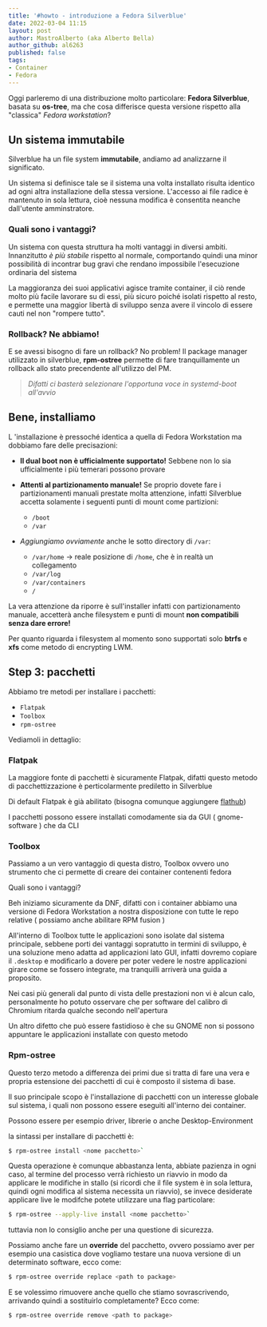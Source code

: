 ```yaml
---
title: '#howto - introduzione a Fedora Silverblue'
date: 2022-03-04 11:15
layout: post 
author: MastroAlberto (aka Alberto Bella) 
author_github: al6263
published: false
tags:
- Container
- Fedora
---
```


Oggi parleremo di una distribuzione molto particolare: **Fedora Silverblue**, basata su **os-tree**, ma che cosa differisce questa versione rispetto alla "classica" *Fedora workstation*?

## Un sistema immutabile

Silverblue ha un file system **immutabile**, andiamo ad analizzarne il significato.  

Un sistema si definisce tale se il sistema una volta installato risulta identico ad ogni altra installazione della stessa versione. 
L'accesso ai file radice è mantenuto in sola lettura, cioè nessuna modifica è consentita neanche dall'utente amminstratore.

### Quali sono i vantaggi?

Un sistema con questa struttura ha molti vantaggi in diversi ambiti.  
Innanzitutto *è più stabile* rispetto al normale, comportando quindi una minor possibilità di incontrar bug gravi che rendano impossibile l'esecuzione ordinaria del sistema

La maggioranza dei suoi applicativi agisce tramite container, il ciò rende molto più facile lavorare su di essi, più sicuro poiché isolati rispetto al resto, e permette una maggior libertà di sviluppo senza avere il vincolo di essere cauti nel non "rompere tutto".

### Rollback? Ne abbiamo!

E se avessi bisogno di fare un rollback? No problem! 
Il package manager utilizzato in silverblue, **rpm-ostree** permette di fare tranquillamente un rollback allo stato precendente all'utilizzo del PM.

> *Difatti ci basterà selezionare l'opportuna voce in systemd-boot all'avvio*



## Bene, installiamo

L 'installazione è pressoché identica a quella di Fedora Workstation ma dobbiamo fare delle precisazioni:

- **Il dual boot non è ufficialmente supportato!** Sebbene non lo sia ufficialmente i più temerari possono provare

- **Attenti al partizionamento manuale!** Se proprio  dovete fare i partizionamenti manuali prestate molta attenzione, infatti Silverblue accetta solamente i seguenti punti di mount come partizioni: 
  - `/boot`
  - `/var`

- *Aggiungiamo ovviamente* anche le sotto directory di `/var`:

   - `/var/home`  -> reale posizione di `/home`, che è in realtà un collegamento
   - `/var/log`
   - `/var/containers`
   - `/`

La vera attenzione da riporre è sull'installer infatti con partizionamento manuale, accetterà anche filesystem e punti di mount **non compatibili senza dare errore!**

Per quanto riguarda i filesystem al momento sono supportati solo **btrfs** e **xfs** come metodo di encrypting LWM.



## Step 3: pacchetti

Abbiamo tre metodi per installare i pacchetti:

- `Flatpak`
- `Toolbox`
- `rpm-ostree`

Vediamoli in dettaglio:



### Flatpak

La maggiore fonte di pacchetti è sicuramente Flatpak, difatti questo metodo di pacchettizzazione è perticolarmente prediletto in Silverblue 

Di default Flatpak è già abilitato (bisogna comunque aggiungere [flathub](https://linuxhub.it/articles/howto-installazione-di-flatpak-e-configurazione-di-flathub/))

I pacchetti possono essere installati comodamente sia da GUI ( gnome-software ) che da CLI 

### Toolbox

Passiamo a un vero vantaggio di questa distro, Toolbox ovvero uno strumento che ci permette di creare dei container contenenti fedora 

Quali sono i vantaggi? 

Beh iniziamo sicuramente da DNF, difatti con i container abbiamo una versione di Fedora Workstation a nostra disposizione con tutte le repo relative ( possiamo anche abilitare RPM fusion )

All'interno di Toolbox tutte le applicazioni sono isolate dal sistema principale, sebbene porti dei vantaggi sopratutto in termini di sviluppo, è una soluzione meno adatta ad applicazioni lato GUI, infatti dovremo copiare il `.desktop` e modificarlo a dovere per poter vedere le nostre applicazioni girare come se fossero integrate, ma tranquilli arriverà una guida a proposito. 

Nei casi più generali dal punto di vista delle prestazioni non vi è alcun calo, personalmente ho potuto osservare che per software del calibro di Chromium ritarda qualche secondo nell'apertura

Un altro difetto che può essere fastidioso è che su GNOME non si possono appuntare le applicazioni installate con questo metodo

### Rpm-ostree

Questo terzo metodo a differenza dei primi due si tratta di fare una vera e propria estensione dei pacchetti di cui è composto il sistema di base.

Il suo principale scopo è l'installazione di pacchetti con un interesse globale sul sistema, i quali non possono essere eseguiti all'interno dei container.

Possono essere per esempio driver, librerie o anche Desktop-Environment

la sintassi per installare di pacchetti è: 

```bash
$ rpm-ostree install <nome pacchetto>`
```

Questa operazione è comunque abbastanza lenta, abbiate pazienza in ogni caso, al termine del processo verrà richiesto un riavvio in modo da applicare le modifiche in stallo (si ricordi che il file system è in sola lettura, quindi ogni modifica al sistema necessita un riavvio), se invece desiderate applicare live le modifche potete utilizzare una flag particolare:

```bash
$ rpm-ostree --apply-live install <nome pacchetto>` 
```

tuttavia non lo consiglio anche per una questione di sicurezza.

Possiamo anche fare un **override** del pacchetto, ovvero possiamo aver per esempio una casistica dove vogliamo testare una nuova versione di un determinato software, ecco come:

```bash
$ rpm-ostree override replace <path to package>
```

E se volessimo rimuovere anche quello che stiamo sovrascrivendo, arrivando quindi a sostituirlo completamente? Ecco come:

```bash
$ rpm-ostree override remove <path to package>
```
